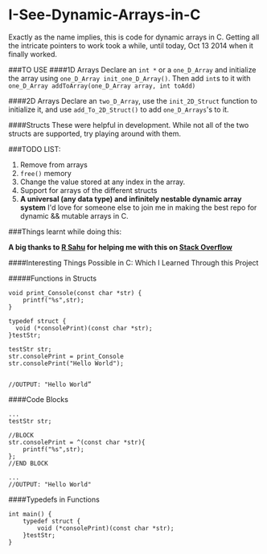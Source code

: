 I-See-Dynamic-Arrays-in-C
=========================

Exactly as the name implies, this is code for dynamic arrays in C. 
Getting all the intricate pointers to work took a  while, until today, Oct 13 2014 when it finally worked. 

###TO USE 
####1D Arrays
Declare an `int *` or a `one_D_Array` and initialize the array using `one_D_Array init_one_D_Array()`. Then add `int`s to it with `one_D_Array addToArray(one_D_Array array, int toAdd)`

####2D Arrays
Declare an `two_D_Array`, use the `init_2D_Struct` function to initialize it, and use `add_To_2D_Struct()` to add `one_D_Arrays`'s to it. 

####Structs 
These were helpful in development. While not all of the two structs are supported, try playing around with them. 

###TODO LIST:

1. Remove from arrays
2. `free()` memory
3. Change the value stored at any index in the array. 
4. Support for arrays of the different structs
5. **A universal (any data type) and infinitely nestable dynamic array system**
I'd love for someone else to join me in making the best repo for dynamic && mutable arrays in C. 

###Things learnt while doing this:



**A big thanks to [R Sahu](http://stackoverflow.com/users/434551/r-sah) for helping me with this on [Stack Overflow](http://stackoverflow.com/questions/26373830/setting-and-using-variable-in-different-scopes-not-working-in-c?noredirect=1#comment41407131_26373830)**

####Interesting Things Possible in C: Which I Learned Through this Project

#####Functions in Structs

    void print_Console(const char *str) {
        printf("%s",str);
    }
    
    typedef struct {
      void (*consolePrint)(const char *str);
    }testStr;
    
    testStr str;
    str.consolePrint = print_Console
    str.consolePrint("Hello World");
        

    //OUTPUT: "Hello World”

####Code Blocks
  
    ...
    testStr str;
    
    //BLOCK
    str.consolePrint = ^(const char *str){
        printf("%s",str);
    };
    //END BLOCK
    
    ...
    //OUTPUT: "Hello World"



####Typedefs in Functions
    
    int main() {
        typedef struct {
            void (*consolePrint)(const char *str);
        }testStr;
    }


